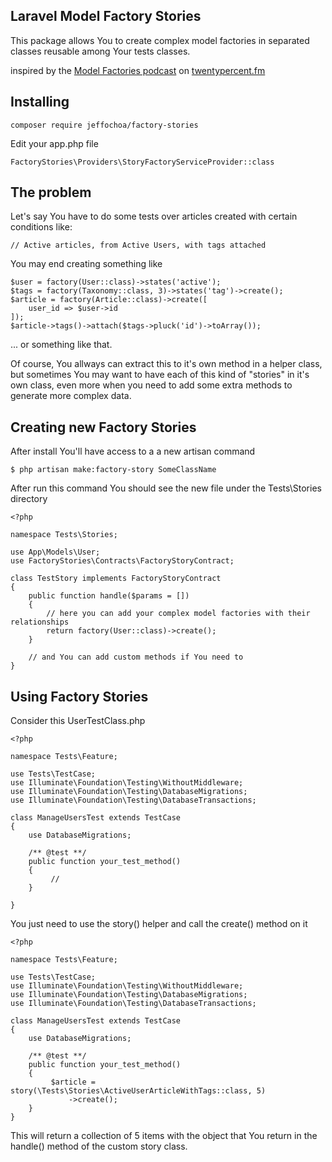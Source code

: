 ## Laravel Model Factory Stories ##
This package allows You to create complex model factories in separated classes reusable among Your tests classes.

inspired by the [Model Factories podcast](http://twentypercent.fm/model-factories) on [twentypercent.fm](http://twentypercent.fm)

## Installing ##
    composer require jeffochoa/factory-stories

Edit your app.php file

    FactoryStories\Providers\StoryFactoryServiceProvider::class

## The problem ##
Let's say You have to do some tests over articles created with certain conditions like:

    // Active articles, from Active Users, with tags attached
You may end creating something like

    $user = factory(User::class)->states('active');
    $tags = factory(Taxonomy::class, 3)->states('tag')->create();
    $article = factory(Article::class)->create([
        user_id => $user->id
    ]);
    $article->tags()->attach($tags->pluck('id')->toArray());
... or something like that.

Of course, You allways can extract this to it's own method in a helper class, but sometimes You may want to have each of this kind of "stories" in it's own class, even  more when you need to add some extra methods to generate more complex data.

## Creating new Factory Stories ##

After install You'll have access to a a new artisan command

    $ php artisan make:factory-story SomeClassName
After run this command You should see the new file under the Tests\Stories directory

    <?php

    namespace Tests\Stories;

    use App\Models\User;
    use FactoryStories\Contracts\FactoryStoryContract;

    class TestStory implements FactoryStoryContract
    {
        public function handle($params = [])
        {
            // here you can add your complex model factories with their relationships
            return factory(User::class)->create();
        }

        // and You can add custom methods if You need to
    }

## Using Factory Stories ##
Consider this UserTestClass.php

    <?php

    namespace Tests\Feature;

    use Tests\TestCase;
    use Illuminate\Foundation\Testing\WithoutMiddleware;
    use Illuminate\Foundation\Testing\DatabaseMigrations;
    use Illuminate\Foundation\Testing\DatabaseTransactions;

    class ManageUsersTest extends TestCase
    {
        use DatabaseMigrations;

        /** @test **/
        public function your_test_method()
        {
             //
        }

    }

You just need to use the story() helper and call the create() method on it

    <?php

    namespace Tests\Feature;

    use Tests\TestCase;
    use Illuminate\Foundation\Testing\WithoutMiddleware;
    use Illuminate\Foundation\Testing\DatabaseMigrations;
    use Illuminate\Foundation\Testing\DatabaseTransactions;

    class ManageUsersTest extends TestCase
    {
        use DatabaseMigrations;

        /** @test **/
        public function your_test_method()
        {
             $article = story(\Tests\Stories\ActiveUserArticleWithTags::class, 5)
                 ->create();
        }
    }
This will return a collection of 5 items  with the object that You return in the handle() method of the custom story class.